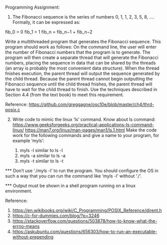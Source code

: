 Programming Assignment: 

1. The Fibonacci sequence is the series of numbers 0, 1, 1, 2, 3, 5, 8, .... Formally, it can be expressed as:

fib_0 = 0
fib_1 = 1
fib_n = fib_n−1 + fib_n−2

Write a multithreaded program that generates the Fibonacci sequence. This program should work as follows: On the command line, the user will enter the number of Fibonacci numbers that the program is to generate. The program will then create a separate thread that will generate the Fibonacci numbers, placing the sequence in data that can be shared by the threads (an array is probably the most convenient data structure). When the thread fnishes execution, the parent thread will output the sequence generated by the child thread. Because the parent thread
cannot begin outputting the Fibonacci sequence until the child thread fnishes, the parent thread will have to wait for the child thread to finish. Use the techniques described in Section 4.4 (from the text book) to meet this requirement.

Reference: https://github.com/greggagne/osc10e/blob/master/ch4/thrd-posix.c 


2. Write code to mimic the linux ‘ls’ command. Know about ls command:
https://www.geeksforgeeks.org/practical-applications-ls-command-linux/
https://man7.org/linux/man-pages/man1/ls.1.html 
Make the code work for the following commands and give a name to your program, for example ‘myls’:

   1. myls -l similar to ls -l
   2. myls -a similar to ls -a
   3. myls -t similar to ls -t

*** Don’t use ‘./myls -l’ to run the program. You should configure the OS in such a way that you can run the command like ‘myls -l’ without ‘./’. 

*** Output must be shown in a shell program running on a linux environment.

Reference:
1. https://en.wikibooks.org/wiki/C_Programming/POSIX_Reference/dirent.h
2. https://c-for-dummies.com/blog/?p=3246
3. https://stackoverflow.com/questions/503878/how-to-know-what-the-errno-means
4. https://askubuntu.com/questions/656303/how-to-run-an-executable-without-prepending
